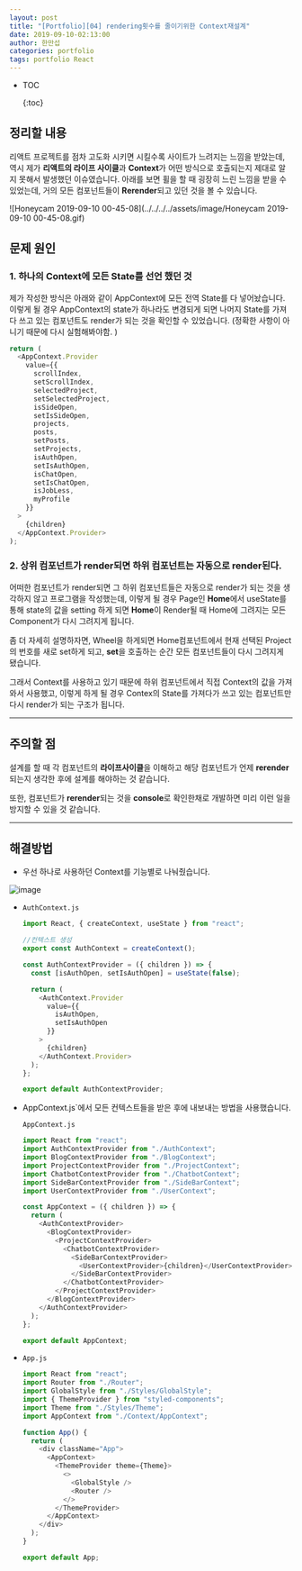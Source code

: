 ```yaml
---
layout: post
title: "[Portfolio][04] rendering횟수를 줄이기위한 Context재설계"
date: 2019-09-10-02:13:00
author: 한만섭
categories: portfolio
tags: portfolio React
---
```


- TOC
  
  {:toc}

## 정리할 내용

리액트 프로젝트를 점차 고도화 시키면 시킬수록 사이트가 느려지는 느낌을 받았는데, 역시 제가 **리액트의 라이프 사이클**과 **Context**가 어떤 방식으로 호출되는지 제대로 알지 못해서 발생했던 이슈였습니다. 아래를 보면 휠을 할 때 굉장히 느린 느낌을 받을 수 있었는데, 거의 모든 컴포넌트들이 **Rerender**되고 있던 것을 볼 수 있습니다.

![Honeycam 2019-09-10 00-45-08](../../../../assets/image/Honeycam 2019-09-10 00-45-08.gif)

## 문제 원인

### 1. 하나의 Context에 모든 State를 선언 했던 것

제가 작성한 방식은 아래와 같이 AppContext에 모든 전역 State를 다 넣어놨습니다. 이렇게 될 경우 AppContext의 state가 하나라도 변경되게 되면 나머지 State를 가져다 쓰고 있는 컴포넌트도 render가 되는 것을 확인할 수 있었습니다. (정확한 사항이 아니기 때문에 다시 실험해봐야함. )

```js
return (
  <AppContext.Provider
    value={{
      scrollIndex,
      setScrollIndex,
      selectedProject,
      setSelectedProject,
      isSideOpen,
      setIsSideOpen,
      projects,
      posts,
      setPosts,
      setProjects,
      isAuthOpen,
      setIsAuthOpen,
      isChatOpen,
      setIsChatOpen,
      isJobLess,
      myProfile
    }}
  >
    {children}
  </AppContext.Provider>
);
```

### 2. 상위 컴포넌트가 render되면 하위 컴포넌트는 자동으로 render된다.

어떠한 컴포넌트가 render되면 그 하위 컴포넌트들은 자동으로 render가 되는 것을 생각하지 않고 프로그램을 작성했는데, 이렇게 될 경우 Page인 **Home**에서 useState를 통해 state의 값을 setting 하게 되면 **Home**이 Render될 때 Home에 그려지는 모든 Component가 다시 그려지게 됩니다.

좀 더 자세히 설명하자면, Wheel을 하게되면 Home컴포넌트에서 현재 선택된 Project의 번호를 새로 set하게 되고, **set**을 호출하는 순간 모든 컴포넌트들이 다시 그려지게 됐습니다.

그래서 Context를 사용하고 있기 때문에 하위 컴포넌트에서 직접 Context의 값을 가져와서 사용했고, 이렇게 하게 될 경우 Contex의 State를 가져다가 쓰고 있는 컴포넌트만 다시 render가 되는 구조가 됩니다.



---

## 주의할 점

설계를 할 때 각 컴포넌트의 **라이프사이클**을 이해하고 해당 컴포넌트가 언제 **rerender**되는지 생각한 후에 설계를 해야하는 것 같습니다.

또한, 컴포넌트가 **rerender**되는 것을 **console**로 확인한채로 개발하면 미리 이런 일을 방지할 수 있을 것 같습니다.



***



## 해결방법

- 우선 하나로 사용하던 Context를 기능별로 나눠줬습니다. 

![image](https://user-images.githubusercontent.com/46010705/66912781-32afad00-f04e-11e9-9861-39e916a6cb80.png)

- `AuthContext.js`

  ```js
  import React, { createContext, useState } from "react";
  
  //컨텍스트 생성
  export const AuthContext = createContext();
  
  const AuthContextProvider = ({ children }) => {
    const [isAuthOpen, setIsAuthOpen] = useState(false);
  
    return (
      <AuthContext.Provider
        value={{
          isAuthOpen,
          setIsAuthOpen
        }}
      >
        {children}
      </AuthContext.Provider>
    );
  };
  
  export default AuthContextProvider;
  
  ```

  

- AppContext.js`에서 모든 컨텍스트들을 받은 후에 내보내는 방법을 사용했습니다.  

  `AppContext.js`

  ```js
  import React from "react";
  import AuthContextProvider from "./AuthContext";
  import BlogContextProvider from "./BlogContext";
  import ProjectContextProvider from "./ProjectContext";
  import ChatbotContextProvider from "./ChatbotContext";
  import SideBarContextProvider from "./SideBarContext";
  import UserContextProvider from "./UserContext";
  
  const AppContext = ({ children }) => {
    return (
      <AuthContextProvider>
        <BlogContextProvider>
          <ProjectContextProvider>
            <ChatbotContextProvider>
              <SideBarContextProvider>
                <UserContextProvider>{children}</UserContextProvider>
              </SideBarContextProvider>
            </ChatbotContextProvider>
          </ProjectContextProvider>
        </BlogContextProvider>
      </AuthContextProvider>
    );
  };
  
  export default AppContext;
  
  ```

- `App.js`

  ```js
  import React from "react";
  import Router from "./Router";
  import GlobalStyle from "./Styles/GlobalStyle";
  import { ThemeProvider } from "styled-components";
  import Theme from "./Styles/Theme";
  import AppContext from "./Context/AppContext";
  
  function App() {
    return (
      <div className="App">
        <AppContext>
          <ThemeProvider theme={Theme}>
            <>
              <GlobalStyle />
              <Router />
            </>
          </ThemeProvider>
        </AppContext>
      </div>
    );
  }
  
  export default App;
  
  ```